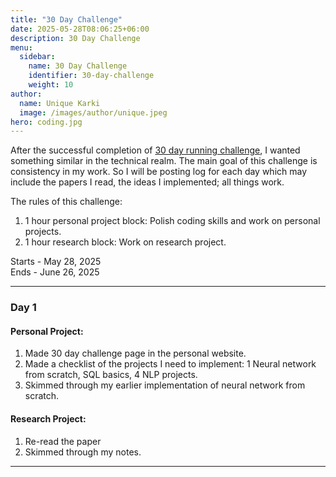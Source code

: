 ```yaml
---
title: "30 Day Challenge"
date: 2025-05-28T08:06:25+06:00
description: 30 Day Challenge
menu:
  sidebar:
    name: 30 Day Challenge
    identifier: 30-day-challenge
    weight: 10
author:
  name: Unique Karki
  image: /images/author/unique.jpeg
hero: coding.jpg
---
```


After the successful completion of [30 day running challenge](https://www.tiktok.com/@karki_nick/video/7508944110640762128), I wanted something similar in the technical realm. The main goal of this challenge is consistency in my work. So I will be posting log for each day which may include the papers I read, the ideas I implemented; all things work.


The rules of this challenge:
1. 1 hour personal project block: Polish coding skills and work on personal projects.
2. 1 hour research block: Work on research project.

Starts - May 28, 2025</br>
Ends - June 26, 2025

---

### Day 1

#### Personal Project:
1. Made 30 day challenge page in the personal website.
2. Made a checklist of the projects I need to implement: 1 Neural network from scratch, SQL basics, 4 NLP projects.
3. Skimmed through my earlier implementation of neural network from scratch.

#### Research Project:
1. Re-read the paper
2. Skimmed through my notes.

---